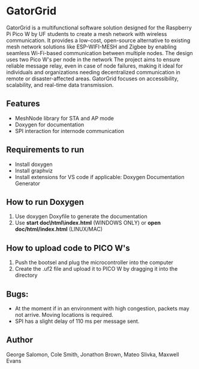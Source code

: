 # GatorGrid

GatorGrid is a multifunctional software solution designed for the Raspberry Pi Pico W by UF students to create a mesh network with wireless communication. It provides a low-cost, open-source alternative to existing mesh network solutions like ESP-WIFI-MESH and Zigbee by enabling seamless Wi-Fi-based communication between multiple nodes. The design uses two Pico W's per node in the network The project aims to ensure reliable message relay, even in case of node failures, making it ideal for individuals and organizations needing decentralized communication in remote or disaster-affected areas. GatorGrid focuses on accessibility, scalability, and real-time data transmission.

## Features
- MeshNode library for STA and AP mode
- Doxygen for documentation
- SPI interaction for internode communication

## Requirements to run
- Install doxygen
- Install graphviz
- Install extensions for VS code if applicable: Doxygen Documentation Generator 

## How to run Doxygen
1. Use doxygen Doxyfile to generate the documentation
2. Use **start doc\html\index.html** (WINDOWS ONLY) or **open doc/html/index.html** (LINUX/MAC)

## How to upload code to PICO W's
1. Push the bootsel and plug the microcontroller into the computer
2. Create the .uf2 file and upload it to PICO W by dragging it into the directory

## Bugs:
- At the moment if in an environment with high congestion, packets may not arrive. Moving locations is required.
- SPI has a slight delay of 110 ms per message sent. 

## Author
George Salomon, Cole Smith, Jonathon Brown, Mateo Slivka, Maxwell Evans

